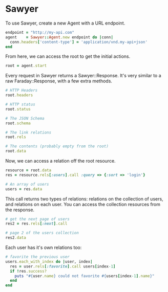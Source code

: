 # Sawyer

To use Sawyer, create a new Agent with a URL endpoint.

```ruby
endpoint = "http://my-api.com"
agent    = Sawyer::Agent.new endpoint do |conn|
  conn.headers['content-type'] = 'application/vnd.my-api+json'
end
```

From here, we can access the root to get the initial actions.

```ruby
root = agent.start
```

Every request in Sawyer returns a Sawyer::Response.  It's very similar
to a raw Faraday::Response, with a few extra methods.

```ruby
# HTTP Headers
root.headers

# HTTP status
root.status

# The JSON Schema
root.schema

# The link relations
root.rels

# The contents (probably empty from the root)
root.data
```

Now, we can access a relation off the root resource.

```ruby
resource = root.data
res = resource.rels[:users].call :query => {:sort => 'login'}

# An array of users
users = res.data
```

This call returns two types of relations: relations on the collection of
users, and relations on each user.  You can access the collection
resources from the response.

```ruby
# get the next page of users
res2 = res.rels[:next].call

# page 2 of the users collection
res2.data
```

Each user has it's own relations too:

```ruby
# favorite the previous user
users.each_with_index do |user, index|
  res = user.rels[:favorite].call users[index-1]
  if !res.success?
    puts "#{user.name} could not favorite #{users[index-1].name}"
  end
end
```

